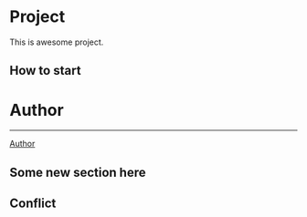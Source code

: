 # Project

This is awesome project.

## How to start

# Author
---
[Author](https://github.com/minixips)

## Some new section here

## Conflict
